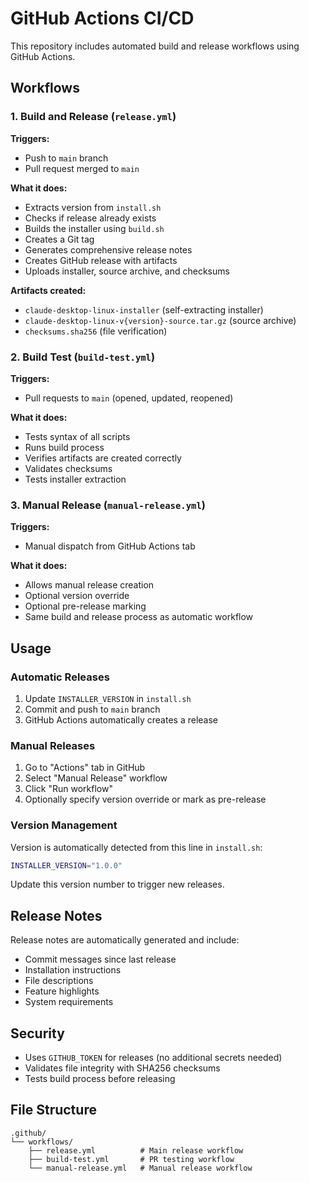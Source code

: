 # GitHub Actions CI/CD

This repository includes automated build and release workflows using GitHub Actions.

## Workflows

### 1. Build and Release (`release.yml`)
**Triggers:** 
- Push to `main` branch
- Pull request merged to `main`

**What it does:**
- Extracts version from `install.sh`
- Checks if release already exists
- Builds the installer using `build.sh`
- Creates a Git tag
- Generates comprehensive release notes
- Creates GitHub release with artifacts
- Uploads installer, source archive, and checksums

**Artifacts created:**
- `claude-desktop-linux-installer` (self-extracting installer)
- `claude-desktop-linux-v{version}-source.tar.gz` (source archive)
- `checksums.sha256` (file verification)

### 2. Build Test (`build-test.yml`)
**Triggers:**
- Pull requests to `main` (opened, updated, reopened)

**What it does:**
- Tests syntax of all scripts
- Runs build process
- Verifies artifacts are created correctly
- Validates checksums
- Tests installer extraction

### 3. Manual Release (`manual-release.yml`)
**Triggers:**
- Manual dispatch from GitHub Actions tab

**What it does:**
- Allows manual release creation
- Optional version override
- Optional pre-release marking
- Same build and release process as automatic workflow

## Usage

### Automatic Releases
1. Update `INSTALLER_VERSION` in `install.sh`
2. Commit and push to `main` branch
3. GitHub Actions automatically creates a release

### Manual Releases
1. Go to "Actions" tab in GitHub
2. Select "Manual Release" workflow
3. Click "Run workflow"
4. Optionally specify version override or mark as pre-release

### Version Management
Version is automatically detected from this line in `install.sh`:
```bash
INSTALLER_VERSION="1.0.0"
```

Update this version number to trigger new releases.

## Release Notes
Release notes are automatically generated and include:
- Commit messages since last release
- Installation instructions
- File descriptions
- Feature highlights
- System requirements

## Security
- Uses `GITHUB_TOKEN` for releases (no additional secrets needed)
- Validates file integrity with SHA256 checksums
- Tests build process before releasing

## File Structure
```
.github/
└── workflows/
    ├── release.yml          # Main release workflow
    ├── build-test.yml       # PR testing workflow
    └── manual-release.yml   # Manual release workflow
```
